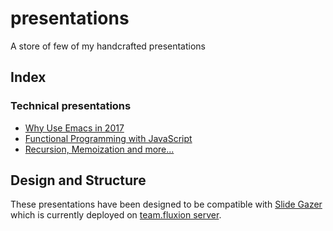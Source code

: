 # presentations

A store of few of my handcrafted presentations

## Index

### Technical presentations

- [Why Use Emacs in 2017](why-use-emacs-in-2017)
- [Functional Programming with JavaScript](functional-programming-with-javascript)
- [Recursion, Memoization and more...](recursion-memoization-and-more)

## Design and Structure

These presentations have been designed to be compatible with [Slide Gazer](https://github.com/team-fluxion/slide-gazer) which is currently deployed on [team.fluxion server](http://slide-gazer.teamfluxion.com).
